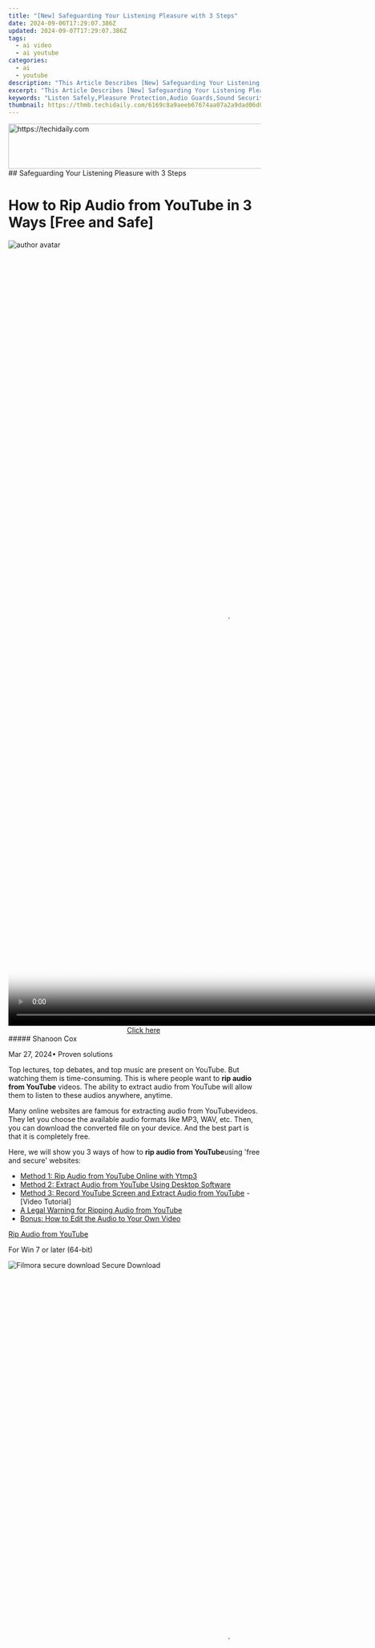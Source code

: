 ```yaml
---
title: "[New] Safeguarding Your Listening Pleasure with 3 Steps"
date: 2024-09-06T17:29:07.386Z
updated: 2024-09-07T17:29:07.386Z
tags:
  - ai video
  - ai youtube
categories:
  - ai
  - youtube
description: "This Article Describes [New] Safeguarding Your Listening Pleasure with 3 Steps"
excerpt: "This Article Describes [New] Safeguarding Your Listening Pleasure with 3 Steps"
keywords: "Listen Safely,Pleasure Protection,Audio Guards,Sound Security,Enjoyment Shielding,Noise Control,Hear Carefully"
thumbnail: https://thmb.techidaily.com/6169c8a9aeeb67674aa07a2a9dad06d0ae5fef5e196eb54e46717e8334c8bace.jpg
---
```


<!-- affiliate ads begin -->
<a href="https://bluettius.sjv.io/c/5597632/2139115/17108" target="_top" id="2139115">
  <img src="//a.impactradius-go.com/display-ad/17108-2139115" border="0" alt="https://techidaily.com" width="728" height="90"/>
</a>
<img height="0" width="0" src="https://bluettius.sjv.io/i/5597632/2139115/17108" style="position:absolute;visibility:hidden;" border="0" />
<!-- affiliate ads end -->
## Safeguarding Your Listening Pleasure with 3 Steps

# How to Rip Audio from YouTube in 3 Ways \[Free and Safe\]

![author avatar](https://images.wondershare.com/filmora/article-images/shannon-cox.jpg)

<!-- affiliate ads begin -->
<span id="1424533">
					<video width="864" height="1536" style="cursor:pointer"
           poster="//a.impactradius-go.com/display-clicktoplayimage/1424533.png"
           onclick="if(!this.playClicked){this.play();this.setAttribute('controls',true);this.playClicked=true;}">
	   <source src="//a.impactradius-go.com/display-ad/16446-1424533">
	   <img src="//a.impactradius-go.com/display-clicktoplayimage/1424533.png" style="border: none; height: 100%; width: 100%; object-fit: contain">
	</video>
	<div style="width:540px;text-align:center"><a href="javascript:window.open(decodeURIComponent('https%3A%2F%2Flaganoo.pxf.io%2Fc%2F5597632%2F1424533%2F16446'), '_blank');void(0);">Click here</a></div>
</span>
<img height="0" width="0" src="https://imp.pxf.io/i/5597632/1424533/16446" style="position:absolute;visibility:hidden;" border="0" />
<!-- affiliate ads end -->
##### Shanoon Cox

 Mar 27, 2024• Proven solutions

Top lectures, top debates, and top music are present on YouTube. But watching them is time-consuming. This is where people want to **rip audio from YouTube** videos. The ability to extract audio from YouTube will allow them to listen to these audios anywhere, anytime.

Many online websites are famous for extracting audio from YouTubevideos. They let you choose the available audio formats like MP3, WAV, etc. Then, you can download the converted file on your device. And the best part is that it is completely free.

Here, we will show you 3 ways of how to **rip audio from YouTube**using 'free and secure' websites:

* [Method 1: Rip Audio from YouTube Online with Ytmp3](#method1)
* [Method 2: Extract Audio from YouTube Using Desktop Software](#method2)
* [Method 3: Record YouTube Screen and Extract Audio from YouTube](#method3) \- \[Video Tutorial\]
* [A Legal Warning for Ripping Audio from YouTube](#warning)
* [Bonus: How to Edit the Audio to Your Own Video](#bonus)

[Rip Audio from YouTube](https://tools.techidaily.com/wondershare/filmora/download/)

For Win 7 or later (64-bit)

![Filmora secure download](https://images.wondershare.com/filmora/images/store/secure.png) Secure Download

<!-- affiliate ads begin -->
<span id="2135471">
					<video width="864" height="1536" style="cursor:pointer"
           poster="//a.impactradius-go.com/display-clicktoplayimage/2135471.png"
           onclick="if(!this.playClicked){this.play();this.setAttribute('controls',true);this.playClicked=true;}">
	   <source src="//a.impactradius-go.com/display-ad/18498-2135471">
	   <img src="//a.impactradius-go.com/display-clicktoplayimage/2135471.png" style="border: none; height: 100%; width: 100%; object-fit: contain">
	</video>
	<div style="width:540px;text-align:center"><a href="javascript:window.open(decodeURIComponent('https%3A%2F%2Funicoeye.pxf.io%2Fc%2F5597632%2F2135471%2F18498'), '_blank');void(0);">Click here</a></div>
</span>
<img height="0" width="0" src="https://imp.pxf.io/i/5597632/2135471/18498" style="position:absolute;visibility:hidden;" border="0" />
<!-- affiliate ads end -->
[Rip Audio from YouTube](https://tools.techidaily.com/wondershare/filmora/download/)

For macOS 10.14 or later

![Filmora secure download](https://images.wondershare.com/filmora/images/store/secure.png) Secure Download

<!-- affiliate ads begin -->
<a href="https://aidotcom.pxf.io/c/5597632/2134502/19576" target="_top" id="2134502">
  <img src="//a.impactradius-go.com/display-ad/19576-2134502" border="0" alt="https://techidaily.com" width="672" height="90"/>
</a>
<img height="0" width="0" src="https://aidotcom.pxf.io/i/5597632/2134502/19576" style="position:absolute;visibility:hidden;" border="0" />
<!-- affiliate ads end -->
**Note:** We resolutely oppose all forms of copyright-infringing downloads. This tutorial is only for downloading YouTube videos/audio materials from your own channel.

<!-- affiliate ads begin -->
<span id="1328683">
					<video width="200" height="200" style="cursor:pointer"
           poster="//a.impactradius-go.com/display-clicktoplayimage/1328683.png"
           onclick="if(!this.playClicked){this.play();this.setAttribute('controls',true);this.playClicked=true;}">
	   <source src="//a.impactradius-go.com/display-ad/15852-1328683">
	   <img src="//a.impactradius-go.com/display-clicktoplayimage/1328683.png" style="border: none; height: 100%; width: 100%; object-fit: contain">
	</video>
	<div style="width:125px;text-align:center"><a href="javascript:window.open(decodeURIComponent('https%3A%2F%2Fthefitville.pxf.io%2Fc%2F5597632%2F1328683%2F15852'), '_blank');void(0);">Click here</a></div>
</span>
<img height="0" width="0" src="https://imp.pxf.io/i/5597632/1328683/15852" style="position:absolute;visibility:hidden;" border="0" />
<!-- affiliate ads end -->
## Method 1: Rip Audio from YouTube Online with Ytmp3

Another easy program to rip audio from YouTube is Ytmp3\. This tool is 'free and safe' and easy to use. You can convert YouTube videos into mp3 and mp4 formats. A simple step-by-step guide is provided for your convenience:

**Step 1: Copy YouTube video URL and Paste into Ytmp3**

Firstly, copy the URL of the YouTube video you wish to convert. Then, go to the **[Ytmp3 website](https://ytmp3.cc/youtube-to-mp3/)** and paste the URL into the box shown on the home page.

**Step 2: Choose the format and convert**

Secondly, you can choose the available formats. The website offers two formats; mp3 (audio) and mp4 (video). As you want to rip audio from YouTube, choose the mp3 format. Afterward, click the **convert** button to start the process.

**Step 3: Download the converted file**

Lastly, you can click on the **Download** or   **Dropbox** button. Clicking on the button will get your file downloaded. Additionally, you can choose to **convert more.** Otherwise, you can access the downloaded file.

## Method 2: Extract Audio from YouTube Using Desktop Software

Sometimes you watch a YouTube video and happen to like the audio but not the video. To just listen to the audio in the video, you need torip audio from the YouTube video. For this purpose, the **[4K Video Downloader](https://www.4kdownload.com/products/videodownloader/2)** is the best desktop software for ripping audios. The software can extract audio from YouTube videos and convert it into an mp3 file. This software is available both free and paid. A step-by-step guide is provided for your convenience:

**Step 1: Launch 4K Video Downloader and paste the URL**

Firstly, launch the software. Then, copy the YouTube URL. Now, click the **Paste Link** option on the top left corner. Then, a pop-up will appear where you have to select **Extract Audio**option.

**Step 2: Choose the quality**

After that, you have to choose the quality for the to-be-extracted file.

**Step 3: Choose the format and extract**

Lastly, choose the format (MP3, M4A, OGG) of your file. Afterward, hit the **Extract** button to extract audio from the YouTube video. After the process is complete, you can access the file.

## Method 3: Record YouTube Screen and Extract Audio from YouTube

Here is another way to extract audio files from any videos included YouTube.

**Step 1:** First Download [Filmora Video Editor](https://tools.techidaily.com/wondershare/filmora/download/) from the button below and use the '[**Screen Recorder**](https://tools.techidaily.com/wondershare/filmora/download/)' feature to record the YouTube video that you want to rip to audio.

[Extract Audio from Video](https://tools.techidaily.com/wondershare/filmora/download/)

[Extract Audio from Video](https://tools.techidaily.com/wondershare/filmora/download/)

**Step 2:** Import the recorded video to Filmora and right click on the video track, select '**Detach Audio**' to extract audio track. Then choose the audio track and click the '**Export**' button to save ripped audio files.

**Here are more features of Filmora Video Editor:**

* Edit screen recorded video and audio with various tools.
* Record screen with high quality.
* Export video and audio with multiple formats.
* Offers cool effects, filters and stickers to make your video professional.

## A Legal Warning for Ripping Audio from YouTube

Is the downloading of YouTube videos, including ripping audio from YouTube videos, legal? Here, we'll have a brief discussion regarding the legality of downloading and converting YouTube videos.

According to [YouTube's Terms of Service](https://www.youtube.com/static?gl=US&template=terms), it is completely illegal to download, convert, or share the video without getting the appropriate permission from the owner.

However, there are some types of videos that are legal to download, and you can extract audio from YouTube videos falling into these categories:

* **Public Domain:** These videos' copyright is either expired or abandoned. So, there is no owner, and the public can use the video for any purpose.
* **Creative Commons:** These videos are owned by the artists, but they have allowed the public to reproduce and share the content.
* **Copyleft:** These videos are granted free rights to change, share, and reproduce as long as the same rights apply to derivative content.

## Bonus: How to Edit the Audio to Your Own Video

Usually, the audio of your video is not clear. Sometimes the background music is irritating, and you want to replace it. In short, the point is to edit and enhance the audio track of your video. All these changes can be achieved by using Filmora.

[Wondershare Filmora](https://tools.techidaily.com/wondershare/filmora/download/)is a video editing tool equipped with many features. Along with [video editing](https://tools.techidaily.com/wondershare/filmora/download/) options, this tool is perfect for audio editing. This software allows you to trim, add effects, or replace the audio track of your video. A simple step-by-step guide is provided for your convenience:

[Edit Audio & Video for Free](https://tools.techidaily.com/wondershare/filmora/download/)

[Edit Audio & Video for Free](https://tools.techidaily.com/wondershare/filmora/download/)

**Step 1: Import the media**

![filmora import media](https://images.wondershare.com/filmora/guide/get-started-with-filmora-02.png)

<!-- affiliate ads begin -->
<a href="https://aligracehair.sjv.io/c/5597632/2135406/19272" target="_top" id="2135406">
  <img src="//a.impactradius-go.com/display-ad/19272-2135406" border="0" alt="https://techidaily.com" width="120" height="90"/>
</a>
<img height="0" width="0" src="https://aligracehair.sjv.io/i/5597632/2135406/19272" style="position:absolute;visibility:hidden;" border="0" />
<!-- affiliate ads end -->
Firstly, after downloading and installing the software. Click on **Files,** then select **import media files**.

**Step 2: Add Audio from the Audio Tab**

![add audio to timeline](https://images.wondershare.com/filmora/guide/detach-audio-windows-01.png)

Then, click the **Audio tab** to add audio or background music to your video.

**Step 3: Set the Speed and Duration**

![set audio speed](https://images.wondershare.com/filmora/guide/audio-adjustment-and-denoise.png)

To set the speed and the duration, right-click on the audio timeline or press **CTRL+R**. Now you can modify the settings.

**Step 4: Adjusting the audio**

![adjsut the audio](https://images.wondershare.com/filmora/guide/audio-ducking-option.png)

The next step is to adjust the audio setting by double-clicking on the audio timeline. You can modify Pitch, Fade in/Fade out, etc.

**Step 5: Add your own voice via Voiceover**

You can add your own voice too. Just click on the voiceover icon on the right side to record your audio.

**Step 6: Export the media**

Lastly, click on the **Export button** to save your project where you want.

![filmora logo](https://neveragain.allstatics.com/2019/assets/icon/logo/filmora-horizontal.svg)

<!-- affiliate ads begin -->
<a href="https://ephamedtechinc.pxf.io/c/5597632/2136622/26400" target="_top" id="2136622">
  <img src="//a.impactradius-go.com/display-ad/26400-2136622" border="0" alt="https://techidaily.com" width="728" height="90"/>
</a>
<img height="0" width="0" src="https://ephamedtechinc.pxf.io/i/5597632/2136622/26400" style="position:absolute;visibility:hidden;" border="0" />
<!-- affiliate ads end -->
<!-- affiliate ads begin -->
<a href="https://ephamedtechinc.pxf.io/c/5597632/2123508/26400" target="_top" id="2123508">
  <img src="//a.impactradius-go.com/display-ad/26400-2123508" border="0" alt="https://techidaily.com" width="728" height="90"/>
</a>
<img height="0" width="0" src="https://ephamedtechinc.pxf.io/i/5597632/2123508/26400" style="position:absolute;visibility:hidden;" border="0" />
<!-- affiliate ads end -->
## A cross-platform for making videos anywhere for all creators

![filmora-02](https://images.wondershare.com/filmora/filmora12/side_brand_filmora12.png)

 Why your video editing isn't good enough? How about some creative inspo?

* 100 Million+ Users
* 150+ Countries and Regions
* 4 Million+ Social Media Followers
* 5 Million+ Stock Media for Use

[Try It Free](https://tools.techidaily.com/wondershare/filmora/download/) [Try It Free](https://tools.techidaily.com/wondershare/filmora/download/)

[Try It Free](https://apps.apple.com/app/apple-store/id1459336970?pt=169436&ct=official-website&mt=8)

[Try It Free](https://app.adjust.com/b0k9hf2%5F4bsu85t)

 \* Secure Download

![filmora12](https://images.wondershare.com/filmora/12-filmora/img/filmora12-01.png)

<!-- affiliate ads begin -->
<a href="https://aligracehair.sjv.io/c/5597632/2135373/19272" target="_top" id="2135373">
  <img src="//a.impactradius-go.com/display-ad/19272-2135373" border="0" alt="https://techidaily.com" width="392" height="72"/>
</a>
<img height="0" width="0" src="https://aligracehair.sjv.io/i/5597632/2135373/19272" style="position:absolute;visibility:hidden;" border="0" />
<!-- affiliate ads end -->
![author avatar](https://images.wondershare.com/filmora/article-images/shannon-cox.jpg)

Shanoon Cox

Shanoon Cox is a writer and a lover of all things video.

Follow @Shanoon Cox


<ins class="adsbygoogle"
     style="display:block"
     data-ad-format="autorelaxed"
     data-ad-client="ca-pub-7571918770474297"
     data-ad-slot="1223367746"></ins>



<ins class="adsbygoogle"
     style="display:block"
     data-ad-client="ca-pub-7571918770474297"
     data-ad-slot="8358498916"
     data-ad-format="auto"
     data-full-width-responsive="true"></ins>

<span class="atpl-alsoreadstyle">Also read:</span>
<div><ul>
<li><a href="https://youtube-blog.techidaily.com/1-free-youtube-video-rippers-to-download-youtube-videos-for-2024/"><u>[New] 11 FREE YouTube Video Rippers to Download YouTube Videos for 2024</u></a></li>
<li><a href="https://article-knowledge.techidaily.com/new-2024-approved-essential-gear-to-enhance-yi-4k-cinematography/"><u>[New] 2024 Approved Essential Gear to Enhance YI 4K Cinematography</u></a></li>
<li><a href="https://on-screen-recording.techidaily.com/new-2024-approved-essential-screen-capture-methods-for-rainbow-six-siege/"><u>[New] 2024 Approved Essential Screen Capture Methods for Rainbow Six Siege</u></a></li>
<li><a href="https://youtube-blog.techidaily.com/024-approved-sourav-joshis-approach-to-youtube-monetization/"><u>[New] 2024 Approved Sourav Joshi's Approach to YouTube Monetization</u></a></li>
<li><a href="https://youtube-blog.techidaily.com/024-approved-steps-to-bypass-youtube-prohibitions/"><u>[New] 2024 Approved Steps to Bypass YouTube Prohibitions</u></a></li>
<li><a href="https://youtube-blog.techidaily.com/024-approved-synergistic-videos-to-skyrocket-your-follower-count/"><u>[New] 2024 Approved Synergistic Videos to Skyrocket Your Follower Count</u></a></li>
<li><a href="https://youtube-blog.techidaily.com/024-approved-the-key-to-flawless-shots-using-a-tripod-correctly-in-video-blogging/"><u>[New] 2024 Approved The Key to Flawless Shots Using a Tripod Correctly in Video Blogging</u></a></li>
<li><a href="https://youtube-blog.techidaily.com/024-approved-the-mobile-filmmakers-playbook-crafting-compelling-youtubes-thumbnails/"><u>[New] 2024 Approved The Mobile Filmmaker’s Playbook Crafting Compelling YouTubes Thumbnails</u></a></li>
<li><a href="https://youtube-blog.techidaily.com/024-approved-the-path-to-precision-audio-a-no-mic-approach/"><u>[New] 2024 Approved The Path to Precision Audio A No-Mic Approach</u></a></li>
<li><a href="https://youtube-blog.techidaily.com/024-approved-the-swift-video-voyage-navigating-through-the-youtubes-and-tiktok-landscapes/"><u>[New] 2024 Approved The Swift Video Voyage Navigating Through the YouTubes and TikTok Landscapes</u></a></li>
<li><a href="https://youtube-blog.techidaily.com/024-approved-the-ultimate-guide-to-adobe-premiere-and-youtube-uploads/"><u>[New] 2024 Approved The Ultimate Guide to Adobe Premiere and YouTube Uploads</u></a></li>
<li><a href="https://youtube-blog.techidaily.com/024-approved-the-ultimate-list-of-beautiful-wedding-clips-youtube-and-vimeo/"><u>[New] 2024 Approved The Ultimate List of Beautiful Wedding Clips - Youtube & Vimeo</u></a></li>
<li><a href="https://youtube-blog.techidaily.com/024-approved-three-legal-and-safe-methods-of-downloading-youtube-tunes/"><u>[New] 2024 Approved Three Legal & Safe Methods of Downloading YouTube Tunes</u></a></li>
<li><a href="https://youtube-blog.techidaily.com/024-approved-tiny-tempo-truths-character-beats-exposed/"><u>[New] 2024 Approved Tiny Tempo Truths Character Beats Exposed</u></a></li>
<li><a href="https://youtube-blog.techidaily.com/024-approved-transformative-techniques-to-mute-background-noise/"><u>[New] 2024 Approved Transformative Techniques to Mute Background Noise</u></a></li>
<li><a href="https://youtube-blog.techidaily.com/024-approved-transforming-youtubers-into-titans-with-key-insights-from-the-hub/"><u>[New] 2024 Approved Transforming YouTubers Into Titans with Key Insights From the Hub</u></a></li>
<li><a href="https://youtube-blog.techidaily.com/024-approved-tutorial-manage-comment-permissions-on-youtube/"><u>[New] 2024 Approved Tutorial Manage Comment Permissions on YouTube</u></a></li>
<li><a href="https://youtube-blog.techidaily.com/024-approved-unveiling-youtubes-new-era-post-vidcon-events/"><u>[New] 2024 Approved Unveiling Youtube's New Era Post-VidCon Events</u></a></li>
<li><a href="https://youtube-blog.techidaily.com/024-approved-visualizing-the-most-influential-23-social-trends/"><u>[New] 2024 Approved Visualizing the Most Influential '23 Social Trends</u></a></li>
<li><a href="https://fox-info.techidaily.com/new-experts-pathway-navigating-fullscreen-realms-in-premiere-pro/"><u>[New] Expert's Pathway Navigating Fullscreen Realms in Premiere Pro</u></a></li>
<li><a href="https://on-screen-recording.techidaily.com/new-in-2024-distance-doesnt-matter-advanced-podcast-capturing/"><u>[New] In 2024, Distance Doesn't Matter Advanced Podcast Capturing</u></a></li>
<li><a href="https://facebook-video-recording.techidaily.com/updated-2024-approved-explore-2023-finding-out-what-youve-lately-watched-on-fb/"><u>[Updated] 2024 Approved Explore 2023 Finding Out What You've Lately Watched on Fb</u></a></li>
<li><a href="https://fox-access.techidaily.com/updated-in-2024-mkv-playback-mac-app-selection-guide/"><u>[Updated] In 2024, MKV Playback Mac App Selection Guide</u></a></li>
<li><a href="https://fox-links.techidaily.com/updated-in-2024-the-full-review-and-how-to-for-facetunes-new-features/"><u>[Updated] In 2024, The Full Review and How-To for Facetune's New Features</u></a></li>
<li><a href="https://article-helps.techidaily.com/updated-in-2024-which-pro-stream-software-reigns-supreme-vmix-vs-wirecast/"><u>[Updated] In 2024, Which Pro-Stream Software Reigns Supreme? VMix Vs. Wirecast</u></a></li>
<li><a href="https://extra-skills.techidaily.com/updated-principles-of-plot-construction/"><u>[Updated] Principles of Plot Construction</u></a></li>
<li><a href="https://vp-tips.techidaily.com/google-play-movie/"><u>「スマホからムービーをコピー！オフラインでGoogle Play Movieを視聴する究極のテクニック紹介」</u></a></li>
<li><a href="https://extra-support.techidaily.com/2024-approved-instant-guide-obtaining-safe-free-vlc-media-player-on-a-mac/"><u>2024 Approved Instant Guide Obtaining Safe, Free VLC Media Player on a Mac</u></a></li>
<li><a href="https://fox-hovers.techidaily.com/2024-approved-unleashing-potential-enhancing-your-tiktok-videos/"><u>2024 Approved Unleashing Potential Enhancing Your TikTok Videos</u></a></li>
<li><a href="https://screen-activity-recording.techidaily.com/2024-approved-zooming-out-your-guide-to-flawless-borders/"><u>2024 Approved Zooming Out Your Guide to Flawless Borders</u></a></li>
<li><a href="https://location-fake.techidaily.com/8-solutions-to-fix-find-my-friends-location-not-available-on-realme-gt-3-drfone-by-drfone-virtual-android/"><u>8 Solutions to Fix Find My Friends Location Not Available On Realme GT 3 | Dr.fone</u></a></li>
<li><a href="https://android-frp.techidaily.com/addrom-bypass-an-android-tool-to-unlock-frp-lock-screen-for-your-realme-11-5g-by-drfone-android/"><u>AddROM Bypass An Android Tool to Unlock FRP Lock Screen For your Realme 11 5G</u></a></li>
<li><a href="https://techidaily.com/all-things-you-need-to-know-about-wipe-datafactory-reset-for-samsung-galaxy-m54-5g-drfone-by-drfone-reset-android-reset-android/"><u>All Things You Need to Know about Wipe Data/Factory Reset For Samsung Galaxy M54 5G | Dr.fone</u></a></li>
<li><a href="https://extra-tips.techidaily.com/best-auto-tracking-camera-mount-for-2024/"><u>Best Auto Tracking Camera Mount for 2024</u></a></li>
<li><a href="https://data-safeguard.techidaily.com/cookiebot-solutions-for-advanced-site-personalization-and-seo-optimization/"><u>Cookiebot Solutions for Advanced Site Personalization and SEO Optimization</u></a></li>
<li><a href="https://tech-savvy.techidaily.com/excavate-new-reads-discover-these-5-leading-ai-powered-book-services/"><u>Excavate New Reads: Discover These 5 Leading AI-Powered Book Services</u></a></li>
<li><a href="https://youtube-stream.techidaily.com/from-novice-to-pro-mastering-the-craft-of-yt-shorts-for-2024/"><u>From Novice to Pro Mastering the Craft of YT Shorts for 2024</u></a></li>
<li><a href="https://solve-marvelous.techidaily.com/how-abbyys-powerful-technology-secures-a-spot-on-cio-100-mastering-the-source-to-pay-process/"><u>How ABBYY's Powerful Technology Secures a Spot on CIO 100: Mastering the Source-to-Pay Process</u></a></li>
<li><a href="https://blog-min.techidaily.com/how-to-rescue-lost-contacts-from-x6-by-fonelab-android-recover-contacts/"><u>How to Rescue Lost Contacts from X6?</u></a></li>
<li><a href="https://program-issues.techidaily.com/how-to-restore-google-meet-video-capabilities-when-your-camera-wont-work/"><u>How to Restore Google Meet Video Capabilities When Your Camera Won't Work</u></a></li>
<li><a href="https://techidaily.com/how-to-upgrade-or-downgrade-apple-iphone-se-without-losing-data-drfone-by-drfone-ios-system-repair-ios-system-repair/"><u>How To Upgrade or Downgrade Apple iPhone SE Without Losing Data? | Dr.fone</u></a></li>
<li><a href="https://youtube-blog.techidaily.com/24-12-exceptional-game-starting-tutorials-from-youtube-pros-freepremium/"><u>In 2024, 12 Exceptional Game-Starting Tutorials From YouTube Pros (Free/Premium)</u></a></li>
<li><a href="https://youtube-blog.techidaily.com/24-15-indispentic-tools-to-launch-your-youtube-career/"><u>In 2024, 15 Indispentic Tools to Launch Your YouTube Career</u></a></li>
<li><a href="https://youtube-blog.techidaily.com/24-a-step-by-step-youtube-traffic-and-revenue-assessment-guide/"><u>In 2024, A Step-by-Step Youtube Traffic & Revenue Assessment Guide</u></a></li>
<li><a href="https://youtube-blog.techidaily.com/24-best-practices-for-youtube-card-implementation/"><u>In 2024, Best Practices for YouTube Card Implementation</u></a></li>
<li><a href="https://youtube-blog.techidaily.com/24-captivating-clicks-the-top-8-yt-thumbnails-to-use/"><u>In 2024, Captivating Clicks The Top 8 YT Thumbnails to Use</u></a></li>
<li><a href="https://youtube-blog.techidaily.com/24-content-creation-evolution-studio-vs-innovative-beta/"><u>In 2024, Content Creation Evolution Studio Vs. Innovative Beta</u></a></li>
<li><a href="https://youtube-blog.techidaily.com/24-cross-media-content-flow-from-youtube-to-thirtyplus-others/"><u>In 2024, Cross-Media Content Flow From YouTube to Thirty+ Others</u></a></li>
<li><a href="https://youtube-blog.techidaily.com/24-dynamic-discussions-for-regular-streaming/"><u>In 2024, Dynamic Discussions for Regular Streaming</u></a></li>
<li><a href="https://youtube-blog.techidaily.com/24-elevate-your-brand-discovering-the-essential-5-youtube-strategies/"><u>In 2024, Elevate Your Brand Discovering the Essential 5 YouTube Strategies</u></a></li>
<li><a href="https://youtube-blog.techidaily.com/24-enhance-editing-unlimited-free-audio-samples/"><u>In 2024, Enhance Editing Unlimited Free Audio Samples</u></a></li>
<li><a href="https://youtube-blog.techidaily.com/24-enhancing-storytelling-with-jump-cuts-technique/"><u>In 2024, Enhancing Storytelling with Jump Cuts Technique</u></a></li>
<li><a href="https://youtube-blog.techidaily.com/24-essential-compliance-rules-for-thriving-on-youtube/"><u>In 2024, Essential Compliance Rules for Thriving on YouTube</u></a></li>
<li><a href="https://easy-unlock-android.techidaily.com/in-2024-still-using-pattern-locks-with-realme-12-proplus-5g-tips-tricks-and-helpful-advice-by-drfone-android/"><u>In 2024, Still Using Pattern Locks with Realme 12 Pro+ 5G? Tips, Tricks and Helpful Advice</u></a></li>
<li><a href="https://unlock-android.techidaily.com/lock-your-honor-x50iplus-phone-in-style-the-top-5-gesture-lock-screen-apps-by-drfone-android/"><u>Lock Your Honor X50i+ Phone in Style The Top 5 Gesture Lock Screen Apps</u></a></li>
<li><a href="https://hardware-help.techidaily.com/officially-verified-drivers-for-realteks-rtl8188cu-wireless-adapter-compatible-with-windows-10-and-7-systems/"><u>Officially Verified Drivers for Realtek's RTL8188CU Wireless Adapter - Compatible with Windows 10 & 7 Systems</u></a></li>
<li><a href="https://screen-mirror.techidaily.com/top-10-airplay-apps-in-samsung-galaxy-f34-5g-for-streaming-drfone-by-drfone-android/"><u>Top 10 AirPlay Apps in Samsung Galaxy F34 5G for Streaming | Dr.fone</u></a></li>
<li><a href="https://techidaily.com/will-mov-files-play-on-samsung-galaxy-a15-5g-by-aiseesoft-video-converter-play-mov-on-android/"><u>Will MOV files play on Samsung Galaxy A15 5G ?</u></a></li>
</ul></div>
